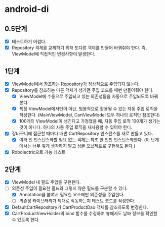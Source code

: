 # android-di

## 0.5단계

- [x] 테스트하기 어렵다.
- [x] Repository 객체를 교체하기 위해 또다른 객체를 만들어 바꿔줘야 한다. 즉, ViewModel에 직접적인 변경사항이 발생한다.

## 1단계

- [x] ViewModel에서 참조하는 Repository가 정상적으로 주입되지 않는다.
- [x] Repository를 참조하는 다른 객체가 생기면 주입 코드를 매번 만들어줘야 한다.
    - [x] ViewModel에 수동으로 주입되고 있는 의존성들을 자동으로 주입되도록 바꿔본다.
    - [x] 특정 ViewModel에서만이 아닌, 범용적으로 활용될 수 있는 자동 주입 로직을 작성한다. (MainViewModel, CartViewModel 모두 하나의
      로직만 참조한다)
    - [x] 100개의 ViewModel이 생긴다고 가정했을 때, 자동 주입 로직 100개가 생기는 것이 아니다. 하나의 자동 주입 로직을 재사용할 수 있어야
      한다.
- [x] 장바구니에 접근할 때마다 매번 CartRepository 인스턴스를 새로 만들고 있다.
    - [x] 여러 번 인스턴스화할 필요 없는 객체는 최초 한 번만 인스턴스화한다. (이 단계에서는 너무 깊게 생각하지 말고 싱글 오브젝트로 구현해도 된다.)
- [x] Robolectric으로 기능 테스트

## 2단계

- [x] ViewModel 내 필드 주입을 구현한다.
- [ ] 의존성 주입이 필요한 필드와 그렇지 않은 필드를 구분할 수 있다.
    - [x] Annotation을 붙여서 필요한 요소에만 의존성을 주입한다.
    - [ ] 의존성 라이브러리가 제대로 작동하는지 테스트 코드를 작성한다.
- [x] DefaultCartRepository가 CartProductDao 객체를 참조하도록 변경한다.
- [x] CartProductViewHolder의 bind 함수를 수정하여 뷰에서도 날짜 정보를 확인할 수 있도록 한다.